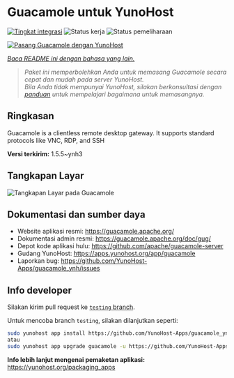 <!--
N.B.: README ini dibuat secara otomatis oleh <https://github.com/YunoHost/apps/tree/master/tools/readme_generator>
Ini TIDAK boleh diedit dengan tangan.
-->

# Guacamole untuk YunoHost

[![Tingkat integrasi](https://apps.yunohost.org/badge/integration/guacamole)](https://ci-apps.yunohost.org/ci/apps/guacamole/)
![Status kerja](https://apps.yunohost.org/badge/state/guacamole)
![Status pemeliharaan](https://apps.yunohost.org/badge/maintained/guacamole)

[![Pasang Guacamole dengan YunoHost](https://install-app.yunohost.org/install-with-yunohost.svg)](https://install-app.yunohost.org/?app=guacamole)

*[Baca README ini dengan bahasa yang lain.](./ALL_README.md)*

> *Paket ini memperbolehkan Anda untuk memasang Guacamole secara cepat dan mudah pada server YunoHost.*  
> *Bila Anda tidak mempunyai YunoHost, silakan berkonsultasi dengan [panduan](https://yunohost.org/install) untuk mempelajari bagaimana untuk memasangnya.*

## Ringkasan

Guacamole is a clientless remote desktop gateway. It supports standard protocols like VNC, RDP, and SSH

**Versi terkirim:** 1.5.5~ynh3

## Tangkapan Layar

![Tangkapan Layar pada Guacamole](./doc/screenshots/screenshot1.jpg)

## Dokumentasi dan sumber daya

- Website aplikasi resmi: <https://guacamole.apache.org/>
- Dokumentasi admin resmi: <https://guacamole.apache.org/doc/gug/>
- Depot kode aplikasi hulu: <https://github.com/apache/guacamole-server>
- Gudang YunoHost: <https://apps.yunohost.org/app/guacamole>
- Laporkan bug: <https://github.com/YunoHost-Apps/guacamole_ynh/issues>

## Info developer

Silakan kirim pull request ke [`testing` branch](https://github.com/YunoHost-Apps/guacamole_ynh/tree/testing).

Untuk mencoba branch `testing`, silakan dilanjutkan seperti:

```bash
sudo yunohost app install https://github.com/YunoHost-Apps/guacamole_ynh/tree/testing --debug
atau
sudo yunohost app upgrade guacamole -u https://github.com/YunoHost-Apps/guacamole_ynh/tree/testing --debug
```

**Info lebih lanjut mengenai pemaketan aplikasi:** <https://yunohost.org/packaging_apps>
